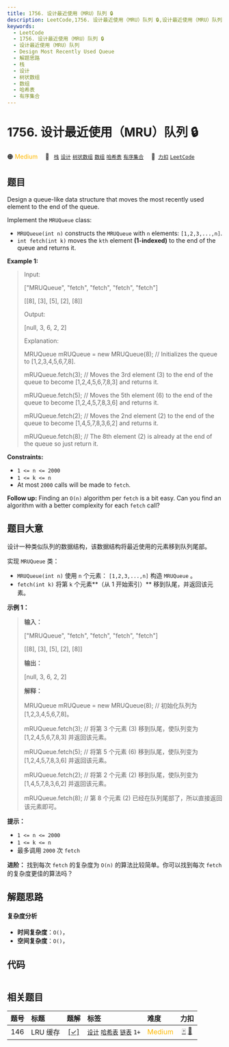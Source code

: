 ```yaml
---
title: 1756. 设计最近使用（MRU）队列 🔒
description: LeetCode,1756. 设计最近使用（MRU）队列 🔒,设计最近使用（MRU）队列,Design Most Recently Used Queue,解题思路,栈,设计,树状数组,数组,哈希表,有序集合
keywords:
  - LeetCode
  - 1756. 设计最近使用（MRU）队列 🔒
  - 设计最近使用（MRU）队列
  - Design Most Recently Used Queue
  - 解题思路
  - 栈
  - 设计
  - 树状数组
  - 数组
  - 哈希表
  - 有序集合
---
```


# 1756. 设计最近使用（MRU）队列 🔒

🟠 <font color=#ffb800>Medium</font>&emsp; 🔖&ensp; [`栈`](/tag/stack.md) [`设计`](/tag/design.md) [`树状数组`](/tag/binary-indexed-tree.md) [`数组`](/tag/array.md) [`哈希表`](/tag/hash-table.md) [`有序集合`](/tag/ordered-set.md)&emsp; 🔗&ensp;[`力扣`](https://leetcode.cn/problems/design-most-recently-used-queue) [`LeetCode`](https://leetcode.com/problems/design-most-recently-used-queue)

## 题目

Design a queue-like data structure that moves the most recently used element
to the end of the queue.

Implement the `MRUQueue` class:

  * `MRUQueue(int n)` constructs the `MRUQueue` with `n` elements: `[1,2,3,...,n]`.
  * `int fetch(int k)` moves the `kth` element **(1-indexed)** to the end of the queue and returns it.



**Example 1:**

> Input:
> 
> ["MRUQueue", "fetch", "fetch", "fetch", "fetch"]
> 
> [[8], [3], [5], [2], [8]]
> 
> Output:
> 
> [null, 3, 6, 2, 2]
> 
> 
> 
> Explanation:
> 
> MRUQueue mRUQueue = new MRUQueue(8); // Initializes the queue to [1,2,3,4,5,6,7,8].
> 
> mRUQueue.fetch(3); // Moves the 3rd element (3) to the end of the queue to become [1,2,4,5,6,7,8,3] and returns it.
> 
> mRUQueue.fetch(5); // Moves the 5th element (6) to the end of the queue to become [1,2,4,5,7,8,3,6] and returns it.
> 
> mRUQueue.fetch(2); // Moves the 2nd element (2) to the end of the queue to become [1,4,5,7,8,3,6,2] and returns it.
> 
> mRUQueue.fetch(8); // The 8th element (2) is already at the end of the queue so just return it.

**Constraints:**

  * `1 <= n <= 2000`
  * `1 <= k <= n`
  * At most `2000` calls will be made to `fetch`.



**Follow up:** Finding an `O(n)` algorithm per `fetch` is a bit easy. Can you
find an algorithm with a better complexity for each `fetch` call?


## 题目大意

设计一种类似队列的数据结构，该数据结构将最近使用的元素移到队列尾部。

实现 `MRUQueue` 类：

  * `MRUQueue(int n)` 使用 `n` 个元素： `[1,2,3,...,n]` 构造 `MRUQueue` 。
  * `fetch(int k)` 将第 `k` 个元素**（从 1 开始索引）** 移到队尾，并返回该元素。

**示例 1：**

> 
> 
> 
> 
> 
> **输入：**
> 
> ["MRUQueue", "fetch", "fetch", "fetch", "fetch"]
> 
> [[8], [3], [5], [2], [8]]
> 
> **输出：**
> 
> [null, 3, 6, 2, 2]
> 
> 
> 
> **解释：**
> 
> MRUQueue mRUQueue = new MRUQueue(8); // 初始化队列为 [1,2,3,4,5,6,7,8]。
> 
> mRUQueue.fetch(3); // 将第 3 个元素 (3) 移到队尾，使队列变为 [1,2,4,5,6,7,8,3] 并返回该元素。
> 
> mRUQueue.fetch(5); // 将第 5 个元素 (6) 移到队尾，使队列变为 [1,2,4,5,7,8,3,6] 并返回该元素。
> 
> mRUQueue.fetch(2); // 将第 2 个元素 (2) 移到队尾，使队列变为 [1,4,5,7,8,3,6,2] 并返回该元素。
> 
> mRUQueue.fetch(8); // 第 8 个元素 (2) 已经在队列尾部了，所以直接返回该元素即可。
> 
> 

**提示：**

  * `1 <= n <= 2000`
  * `1 <= k <= n`
  * 最多调用 `2000` 次 `fetch`

**进阶：** 找到每次 `fetch` 的复杂度为 `O(n)` 的算法比较简单。你可以找到每次 `fetch` 的复杂度更佳的算法吗？


## 解题思路

#### 复杂度分析

- **时间复杂度**：`O()`，
- **空间复杂度**：`O()`，

## 代码

```javascript

```

## 相关题目

<!-- prettier-ignore -->
| 题号 | 标题 | 题解 | 标签 | 难度 | 力扣 |
| :------: | :------ | :------: | :------ | :------ | :------: |
| 146 | LRU 缓存 | [[✓]](/problem/0146.md) |  [`设计`](/tag/design.md) [`哈希表`](/tag/hash-table.md) [`链表`](/tag/linked-list.md) `1+` | <font color=#ffb800>Medium</font> | [🀄️](https://leetcode.cn/problems/lru-cache) [🔗](https://leetcode.com/problems/lru-cache) |